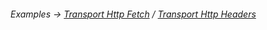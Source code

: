 ###### Examples -> [Transport Http Fetch](../../examples/transport-http_fetch.md) / [Transport Http Headers](../../examples/transport-http_headers.md)